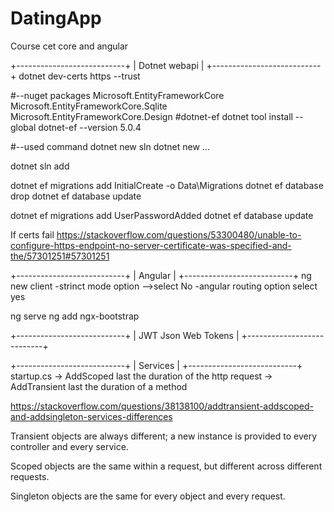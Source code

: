 # DatingApp
Course cet core and angular

+---------------------------+
| Dotnet webapi             |
+---------------------------+
dotnet dev-certs https --trust

#--nuget packages
Microsoft.EntityFrameworkCore
Microsoft.EntityFrameworkCore.Sqlite
Microsoft.EntityFrameworkCore.Design
#dotnet-ef
dotnet tool install --global dotnet-ef --version 5.0.4

#--used command
dotnet new sln
dotnet new ...<web api>

dotnet sln add <project>


dotnet ef migrations add InitialCreate -o Data\Migrations 
dotnet ef database drop
dotnet ef database update

dotnet ef migrations add UserPasswordAdded
dotnet ef database update

If certs fail
https://stackoverflow.com/questions/53300480/unable-to-configure-https-endpoint-no-server-certificate-was-specified-and-the/57301251#57301251

+---------------------------+
| Angular                   |
+---------------------------+
ng new client
-strinct mode option -->select No
-angular routing option select yes

ng serve
ng add ngx-bootstrap

+---------------------------+
| JWT Json Web Tokens       |
+---------------------------+

+---------------------------+
| Services                  |
+---------------------------+
startup.cs  -> AddScoped last the duration of the http request
            -> AddTransient last the duration of a method

https://stackoverflow.com/questions/38138100/addtransient-addscoped-and-addsingleton-services-differences

Transient objects are always different; a new instance is provided to every controller and every service.

Scoped objects are the same within a request, but different across different requests.

Singleton objects are the same for every object and every request. 